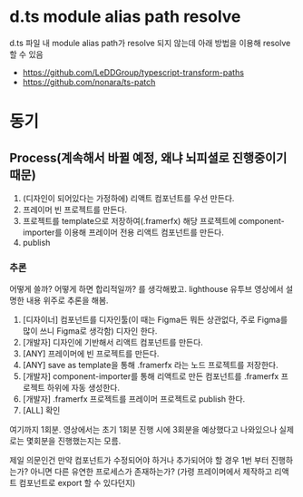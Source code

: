 # d.ts module alias path resolve

d.ts 파일 내 module alias path가 resolve 되지 않는데 아래 방법을 이용해 resolve 할 수 있음

- https://github.com/LeDDGroup/typescript-transform-paths
- https://github.com/nonara/ts-patch

# 동기

## Process(계속해서 바뀔 예정, 왜냐 뇌피셜로 진행중이기 때문)

1. (디자인이 되어있다는 가정하에) 리액트 컴포넌트를 우선 만든다.
2. 프레이머 빈 프로젝트를 만든다.
3. 프로젝트를 template으로 저장하여(.framerfx) 해당 프로젝트에 component-importer를 이용해 프레이머 전용 리액트 컴포넌트를 만든다.
4. publish

### 추론

어떻게 쓸까? 어떻게 하면 합리적일까? 를 생각해봤고.
lighthouse 유투브 영상에서 설명한 내용 위주로 추론을 해봄.

1. [디자이너] 컴포넌트를 디자인툴(이 때는 Figma든 뭐든 상관없다, 주로 Figma를 많이 쓰니 Figma로 생각함) 디자인 한다.
2. [개발자] 디자인에 기반해서 리액트 컴포넌트를 만든다.
3. [ANY] 프레이머에 빈 프로젝트를 만든다.
4. [ANY] save as template을 통해 .framerfx 라는 노드 프로젝트를 저장한다.
5. [개발자] component-importer를 통해 리액트로 만든 컴포넌트를 .framerfx 프로젝트 하위에 자동 생성한다.
6. [개발자] .framerfx 프로젝트를 프레이머 프로젝트로 publish 한다.
7. [ALL] 확인

여기까지 1회분. 영상에서는 초기 1회분 진행 시에 3회분을 예상했다고 나와있으나
실제로는 몇회분을 진행했는지는 모름.

제일 의문인건 만약 컴포넌트가 수정되어야 하거나 추가되어야 할 경우 1번 부터 진행하는가?
아니면 다른 유연한 프로세스가 존재하는가?
(가령 프레이머에서 제작하고 리액트 컴포넌트로 export 할 수 있다던지)
